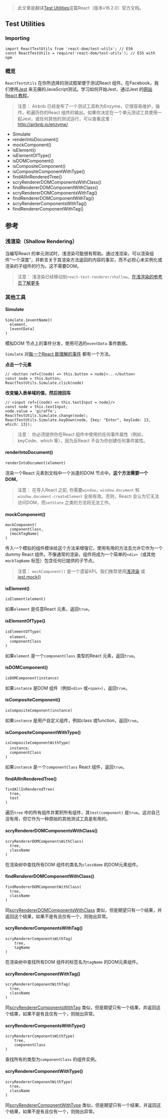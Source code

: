 > 此文章是翻译[Test Utilities](https://reactjs.org/docs/test-utils.html)这篇React（版本v16.2.0）官方文档。

## Test Utilities

### Importing

```
import ReactTestUtils from 'react-dom/test-utils'; // ES6
const ReactTestUtils = require('react-dom/test-utils'); // ES5 with npm
```

### 概览

`ReactTestUtils` 在你所选择的测试框架便于测试React 组件。在Facebook，我们使用[Jest](https://facebook.github.io/jest/) 来无痛的JavaScript测试。学习如何开始Jest，通过Jest 的[网站React 教程](http://facebook.github.io/jest/docs/en/tutorial-react.html#content)。

> 注意：
> Airbnb 已经发布了一个测试工具称为Enzyme，它很容易维护，操作，和遍历你的React 组件的输出。如果你决定在一个单元测试工具使用一起Jest，或任何其他的测试运行，可以查看这里：http://airbnb.io/enzyme/

* Simulate
* renderIntoDocument()
* mockComponent()
* isElement()
* isElementOfType()
* isDOMComponent()
* isCompositeComponent()
* isCompositeComponentWithType()
* findAllInRenderedTree()
* scryRendererDOMComponentsWithClass()
* findRendererDOMComponentWithClass()
* scryRendererDOMComponentsWithTag()
* findRendererDOMComponentWithTag()
* scryRendererComponentsWithTag()
* findRendererComponentWithTag()

## 参考

### 浅渲染（Shallow Rendering）

当编写React 的单元测试时，浅渲染可能很有帮助。通过浅渲染，可以渲染组件“一个深度”，并断言关于其渲染方法返回的内容的事实，而不必担心未实例化或渲染的子组件的行为。这不需要DOM。

> 注意：
> 浅渲染已经移动到`react-test-renderer/shallow`。[在浅渲染的参考页了解更多](https://reactjs.org/docs/shallow-renderer.html)


### 其他工具

#### Simulate

```
Simulate.{eventName}(
  element,
  [eventData]
)
```

模拟DOM 节点上的事件分发，使用可选的`eventData` 事件数据。

`Simulate` 对[每一个React 能理解的事件](https://reactjs.org/docs/events.html#supported-events) 都有一个方法。

**点击一个元素**

```
// <button ref={(node) => this.button = node}>...</button>
const node = this.button;
ReactTestUtils.Simulate.click(node)
```

**改变输入表单域的值，然后按回车**

```
// <input ref={(node) => this.textInput = node}/>
const node = this.textInput;
node.value = 'giraffe';
ReactTestUtils.Simulate.change(node);
ReactTestUtils.Simulate.keyDown(node, {key: "Enter", keyCode: 13, which: 13});
```

> 注意：
> 你必须提供你在React 组件中使用的任何事件属性（例如，keyCode、which 等），因为反React 不会为你创建任何事件属性。

#### renderIntoDocument()

```
renderIntoDocument(element)
```

渲染一个React 元素到文档中一个派遣的DOM 节点中。**这个方法需要一个DOM**。

> 注意：
> 在导入React 之前, 你需要`window`，`window.document` 和`window.document.createElement` 全局有效。否则，Reacti 会认为它无法访问DOM，而`setState` 之类的方法将无法工作。

#### mockComponent()

```
mockComponent(
  componentClass,
  [mockTagName]
)
```

传入一个模拟的组件模块给这个方法来增强它，使用有用的方法去允许它作为一个dummy React 组件。不像通常的渲染，组件将成为一个简单的`<div>`（或其他`mockTagName` 标签）包含任何已提供的子节点。

> 注意：
> `mockComponent()` 是一个遗留API。我们推荐使用[浅渲染](https://reactjs.org/docs/test-utils.html#shallow-rendering) 或[jest.mock()](https://facebook.github.io/jest/docs/en/tutorial-react-native.html#mock-native-modules-using-jestmock)

#### isElement()

```
isElement(element)
```

如果`element` 是任意React 元素，返回`true`。

#### isElementOfType()

```
isElementOfType(
  element，
  componentClass
)
```

如果`element` 是一个`componentClass` 类型的React 元素，返回`true`。

#### isDOMComponent()

```
isDOMComponent(instance)
```

如果`instance` 是DOM 组件（例如`<div>` 或`<span>`），返回`true`。

#### isCompositeComponent()

```
isCompositeComponent(instance)
```

如果`instance` 是用户自定义组件，例如class 或function，返回`true`。

#### isCompositeComponentWithType()

```
isCompositeComponentWithType(
  instance，
  componentClass
)
```

如果`instance` 是一个`componentClass` React 组件，返回`true`。

#### findAllInRenderedTree()

```
findAllInRenderedTree(
  tree,
  test
)
```

遍历`tree` 中的所有组件并累积所有组件，其`test(component)` 是`true`。这对自己没有用，但它作为一种原始的其他测试工具是有用的。

#### scryRendererDOMComponentsWithClass()

```
scryRendererDOMComponentsWithClass(
  tree,
  className
)
```

在渲染树中查找所有DOM 组件的类名为`className` 的DOM元素组件。


#### findRendererDOMComponentWithClass()

```
findRendererDOMComponentWithClass(
  tree,
  className
)
```

同[scryRendererDOMComponentsWithClass](https://reactjs.org/docs/test-utils.html#scryrendereddomcomponentswithclass) 类似，但是期望只有一个结果，并返回这个结果，如果不是有且仅有一个，则抛出异常。

#### scryRendererComponentsWithTag()

```
scryRendererComponentsWithTag(
    tree,
    tagName
)
```

在渲染树中查找所有DOM 组件的标签名为`tagName` 的DOM元素组件。

#### scryRendererComponentWithTag()

```
scryRendererComponentWithTag(
  tree,
  className
)
```

同[scryRendererComponentsWithTag](https://reactjs.org/docs/test-utils.html#scryrendereddomcomponentswithtag) 类似，但是期望只有一个结果，并返回这个结果，如果不是有且仅有一个，则抛出异常。

#### scryRendererComponentsWithType()

```
scryRendererComponentsWithType(
    tree,
    componentClass
)
```

查找所有的类型为`componentClass` 的组件实例。

#### scryRendererComponentWithType()

```
scryRendererComponentWithType(
  tree,
  className
)
```

同[scryRendererComponentWithType](https://reactjs.org/docs/test-utils.html#scryrenderedcomponentswithtype) 类似，但是期望只有一个结果，并返回这个结果，如果不是有且仅有一个，则抛出异常。
